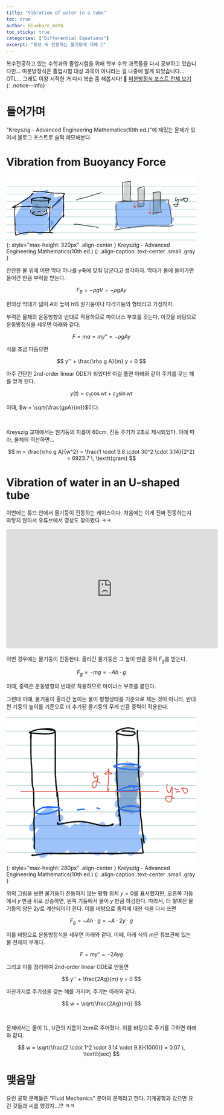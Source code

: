 ```yaml
---
title: "Vibration of water in a tube"
toc: true
author: bluehorn_math
toc_sticky: true
categories: ["Differential Equations"]
excerpt: "튜브 속 진동하는 물기둥에 대해 🤿"
---
```


복수전공하고 있는 수학과의 졸업시험을 위해 학부 수학 과목들을 다시 공부하고 있습니다만... 미분방정식은 졸업시험 대상 과목이 아니라는 걸 나중에 알게 되었습니다... OTL... 그래도 이왕 시작한 거 다시 복습 좀 해봅시다! 🏃 [미분방정식 포스트 전체 보기](/categories/differential-equations)
{: .notice--info}

# 들어가며

"Kreyszig - Advanced Engineering Mathematics(10th ed.)"에 재밌는 문제가 있어서 블로그 포스트로 슬쩍 메모해본다.

# Vibration from Buoyancy Force

![](/images/mathematics/differential-equations/vibration-from-buoyancy-force.png){: style="max-height: 320px" .align-center }
Kreyszig - Advanced Engineering Mathematics(10th ed.)
{: .align-caption .text-center .small .gray }

잔잔한 물 위에 어떤 막대 하나를 y축에 맞춰 담군다고 생각하자. 막대가 물에 들어가면 들어간 만큼 부력을 받는다.

$$
F_B = - \rho g V = - \rho g A y
$$

편의상 막대가 넓이 $A$와 높이 $h$의 원기둥이나 다각기둥의 형태라고 가정하자.

부력은 물체의 운동방향의 반대로 작용하므로 마이너스 부호를 갖는다. 이것을 바탕으로 운동방정식을 세우면 아래와 같다.

$$
F = m a = m y'' = - \rho g A y
$$

식을 조금 다듬으면

$$
y'' + \frac{\rho g A}{m} y = 0
$$

아주 간단한 2nd-order linear ODE가 되었다!! 이걸 풀면 아래와 같이 주기를 갖는 해를 얻게 된다.

$$
y(t) = c_1 \cos wt + c_2 \sin wt
$$

이때, $w = \sqrt{\frac{gpA}{m}}$이다.

<br/>

Kreyszig 교재에서는 원기둥의 지름이 60cm, 진동 주기가 2초로 제시되었다. 이에 따라, 물체의 역산하면...

$$
m = \frac{\rho g A}{w^2} = \frac{1 \cdot 9.8 \cdot 30^2 \cdot 3.14}{2^2} = 6923.7 \, \texttt{gram}
$$

# Vibration of water in an U-shaped tube

이번에는 튜브 안에서 물기둥이 진동하는 케이스이다. 처음에는 이게 진짜 진동하는지 와닿지 않아서 유튜브에서 영상도 찾아봤다 ㅋㅋ

<iframe width="560" height="315" src="https://www.youtube.com/embed/ZI0JWupCqes?si=OHcLHxC6GCMkEmq5&amp;start=69" title="YouTube video player" frameborder="0" allow="accelerometer; autoplay; clipboard-write; encrypted-media; gyroscope; picture-in-picture; web-share" referrerpolicy="strict-origin-when-cross-origin" allowfullscreen></iframe>

<br/>

이번 경우에는 물기둥이 진동한다. 올라간 물기둥은 그 높이 만큼 중력 $F_g$를 받는다.

$$
F_g = - m g = - A h \cdot g
$$

이때, 중력은 운동방향의 반대로 작용하므로 마이너스 부호를 붙인다.


그런데 이떄, 물기둥이 올라간 높이는 물이 평형상태를 기준으로 재는 것이 아니라, 반대편 기둥의 높이를 기준으로 더 추가된 물기둥의 무게 만큼 중력이 작용한다.


![](/images/mathematics/differential-equations/vibration-of-water-in-an-u-shaped-tube.png){: style="max-height: 280px" .align-center }
Kreyszig - Advanced Engineering Mathematics(10th ed.)
{: .align-caption .text-center .small .gray }

위의 그림을 보면 물기둥이 진동하지 않는 평형 위치 $y = 0$를 표시했지만, 오른쪽 기둥에서 $y$ 만큼 위로 상승하면, 왼쪽 기둥에서 물이 $y$ 만큼 하강한다. 따라서, 더 쌓여진 물기둥의 양은 $2y$로 계산되어야 한다. 이를 바탕으로 중력에 대한 식을 다시 쓰면

$$
F_g = - A h \cdot g = - A \cdot 2y \cdot g
$$

이를 바탕으로 운동방정식을 세우면 아래와 같다. 이때, 아래 식의 $m$은 튜브관에 있는 물 전체의 무게다.

$$
F = m y'' = - 2 A y g
$$

그리고 이를 정리하여 2nd-order linear ODE로 만들면

$$
y'' + \frac{2Ag}{m} y = 0
$$

마찬가지로 주기성을 갖는 해를 가지며, 주기는 아래와 같다.

$$
w = \sqrt{\frac{2Ag}{m}}
$$

<br/>

문제에서는 물이 1L, U관의 지름이 2cm로 주어졌다. 이를 바탕으로 주기를 구하면 아래와 같다.

$$
w = \sqrt{\frac{2 \cdot 1^2 \cdot 3.14 \cdot 9.8}{1000}} = 0.07 \, \texttt{sec}
$$

# 맺음말

요런 공학 문제들은 "Fluid Mechanics" 분야의 문제라고 한다. 기계공학과 갔으면 요런 것들과 씨름 했겠지...!? ㅋㅋ
